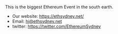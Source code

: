 
This is the biggest Ethereum Event in the south earth.

- Our website: https://ethsydney.net/
- Email: hi@ethsydney.net
- twitter: https://twitter.com/EthereumSydney
